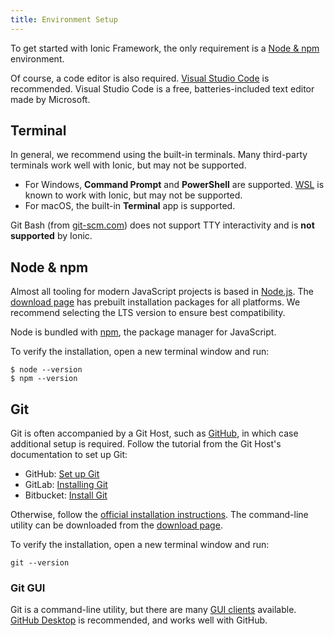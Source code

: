 ```yaml
---
title: Environment Setup
---
```


<head>
  <title>Environment Setup | Node & NPM Environment for Ionic App Setup</title>
  <meta
    name="description"
    content="To get started with Ionic Framework, the only requirement is a Node & npm environment. Learn what environment setup is required for your Ionic apps."
  />
</head>

To get started with Ionic Framework, the only requirement is a [Node & npm](#node--npm) environment.

Of course, a code editor is also required. [Visual Studio Code](https://code.visualstudio.com/) is recommended. Visual Studio Code is a free, batteries-included text editor made by Microsoft.

## Terminal

In general, we recommend using the built-in terminals. Many third-party terminals work well with Ionic, but may not be supported.

- For Windows, **Command Prompt** and **PowerShell** are supported. <a href="https://docs.microsoft.com/en-us/windows/wsl/faq" target="_blank">WSL</a> is known to work with Ionic, but may not be supported.
- For macOS, the built-in **Terminal** app is supported.

Git Bash (from <a href="https://git-scm.com" target="_blank">git-scm.com</a>) does not support TTY interactivity and is **not supported** by Ionic.

## Node & npm

Almost all tooling for modern JavaScript projects is based in [Node.js](../reference/glossary.md#node). The [download page](https://nodejs.org/en/download/) has prebuilt installation packages for all platforms. We recommend selecting the LTS version to ensure best compatibility.

Node is bundled with [npm](../reference/glossary.md#npm), the package manager for JavaScript.

To verify the installation, open a new terminal window and run:

```shell
$ node --version
$ npm --version
```

## Git

Git is often accompanied by a Git Host, such as [GitHub](https://github.com/), in which case additional setup is required. Follow the tutorial from the Git Host's documentation to set up Git:

- GitHub: [Set up Git](https://help.github.com/en/articles/set-up-git)
- GitLab: [Installing Git](https://docs.gitlab.com/ee/topics/git/how_to_install_git)
- Bitbucket: [Install Git](https://www.atlassian.com/git/tutorials/install-git)

Otherwise, follow the [official installation instructions](https://git-scm.com/book/en/v2/Getting-Started-Installing-Git). The command-line utility can be downloaded from the [download page](https://git-scm.com/downloads).

To verify the installation, open a new terminal window and run:

```shell
git --version
```

### Git GUI

Git is a command-line utility, but there are many [GUI clients](https://git-scm.com/downloads/guis/) available. [GitHub Desktop](https://desktop.github.com/) is recommended, and works well with GitHub.
